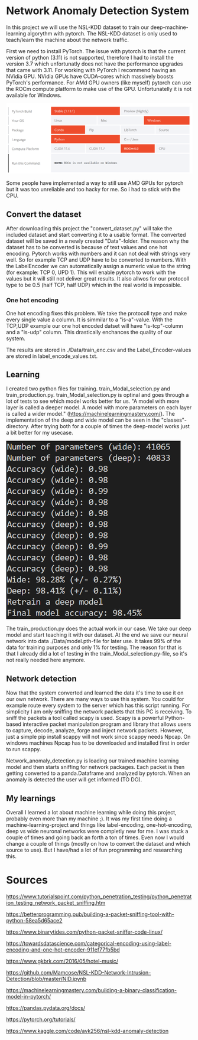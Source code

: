 # Network Anomaly Detection System

In this project we will use the NSL-KDD dataset to train our deep-machine-learning algorythm with pytorch. The NSL-KDD dataset is only used to teach/learn the machine about the network traffic.

First we need to install PyTorch. The issue with pytorch is that the current version of python (3.11) is not supported, therefore I had to install the version 3.7 which unfortunatly does not have the performance upgrades that came with 3.11.
For working with PyTorch I recommend having an NVidia GPU. NVidia GPUs have CUDA-cores which massively boosts PyTorch's performance. For AMd GPU owners (like myself) pytorch can use the ROCm compute platform to make use of the GPU. Unfortunatelly it is not available for Windows.

![ROCm is available on Windows](./pictures/Pytorch_ROCm.png "PyTorch ROCm")

Some people have implemented a way to still use AMD GPUs for pytorch but it was too unreliable and too hacky for me. So i had to stick with the CPU.

## Convert the dataset
After downloading this project the "convert_dataset.py" will take the included dataset and start converting it to a usable format. The converted dataset will be saved in a newly created "Data"-folder.
The reason why the dataset has to be converted is because of text values and one hot encoding. Pytorch works with numbers and it can not deal with strings very well. So for example TCP and UDP have to be converted to numbers. With the LabelEncoder we can automatically assign a numeric value to the string (for example: TCP 0, UPD 1). This will enable pytorch to work with the values but it will still not deliver great results. It also allwos for our protocoll type to be 0.5 (half TCP, half UDP) which in the real world is impossible.

### One hot encoding
One hot encoding fixes this problem. We take the protocoll type and make every single value a column. It is simmilar to a "is-a"-value. With the TCP,UDP example our one hot encoded datset will have "is-tcp"-column and a "is-udp" column. This drastically enchances the quality of our system.

The results are stored in ./Data/train_enc.csv and the Label_Encoder-values are stored in label_encode_values.txt.

## Learning

I created two python files for training. train_Modal_selection.py and train_production.py. train_Modal_selection.py is optinal and goes through a lot of tests to see which model works better for us. "A model with more layer is called a deeper model. A model with more parameters on each layer is called a wider model." (https://machinelearningmastery.com/). The implementation of the deep and wide model can be seen in the "classes"-directory. After trying both for a couple of times the deep-model works just a bit better for my usecase.

![Accurcay of the wide and deep model](./pictures/Screenshot_Modal_Selection.png "Accurcay of the wide and deep model.")

The train_production.py does the actual work in our case. We take our deep model and start teaching it with our dataset. At the end we save our neural network into data ./Data/model.pth-file for later use. It takes 99% of the data for training purposes and only 1% for testing. The reason for that is that I already did a lot of testing in the train_Modal_selection.py-file, so it's not really needed here anymore. 

## Network detection
Now that the system converted and learned the data it's time to use it on our own network. There are many ways to use this system. You could for example route every system to the server which has this script running. For simplicity I am only sniffing the network packets that this PC is receiving. To sniff the packets a tool called scapy is used. Scapy is a powerful Python-based interactive packet manipulation program and library that allows users to capture, decode, analyze, forge and inject network packets. However, just a simple pip install scappy will not work since scappy needs Npcap. On windows machines Npcap has to be downloaded and installed first in order to run scappy. 

Network_anomaly_detection.py is loading our trained machine learning model and then starts sniffing for network packages. Each packet is then getting converted to a panda.Dataframe and analyzed by pytorch. When an anomaly is detected the user will get informed (TO DO).  

## My learnings

Overall I learned a lot about machine learning while doing this project, probably even more than my machine ;). It was my first time doing a machine-learning-project and things like label-encoding, one-hot-encoding, deep vs wide neuronal networks were completly new for me. I was stuck a couple of times and going back an forth a ton of times. Even now I would change a couple of things (mostly on how to convert the dataset and which source to use). But I have/had a lot of fun programming and researching this. 

# Sources
https://www.tutorialspoint.com/python_penetration_testing/python_penetration_testing_network_packet_sniffing.htm

https://betterprogramming.pub/building-a-packet-sniffing-tool-with-python-58ea5d65ace2

https://www.binarytides.com/python-packet-sniffer-code-linux/

https://towardsdatascience.com/categorical-encoding-using-label-encoding-and-one-hot-encoder-911ef77fb5bd

https://www.gkbrk.com/2016/05/hotel-music/

https://github.com/Mamcose/NSL-KDD-Network-Intrusion-Detection/blob/master/NID.ipynb

https://machinelearningmastery.com/building-a-binary-classification-model-in-pytorch/

https://pandas.pydata.org/docs/

https://pytorch.org/tutorials/

https://www.kaggle.com/code/avk256/nsl-kdd-anomaly-detection
